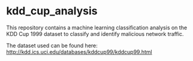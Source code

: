 # kdd_cup_analysis
This repository contains a machine learning classification analysis on the KDD Cup 1999 dataset to classify and identify malicious network traffic. 

The dataset used can be found here: http://kdd.ics.uci.edu/databases/kddcup99/kddcup99.html
